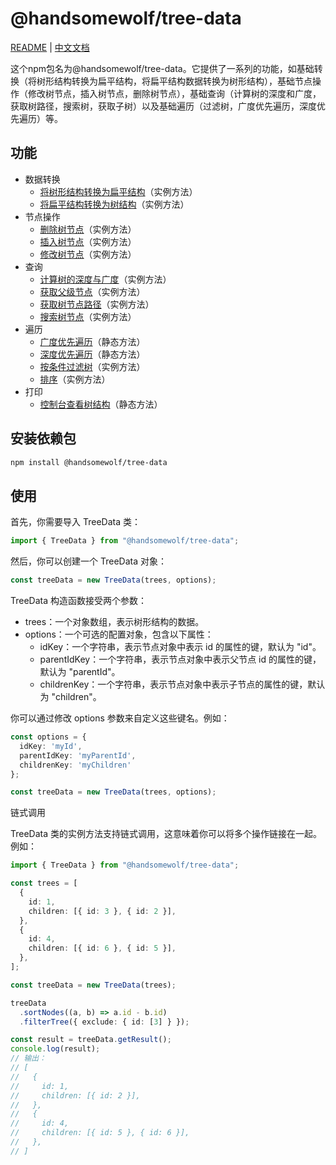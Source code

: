 # @handsomewolf/tree-data

[README](README.md) | [中文文档](README_zh-CN.md)

这个npm包名为@handsomewolf/tree-data。它提供了一系列的功能，如基础转换（将树形结构转换为扁平结构，将扁平结构数据转换为树形结构），基础节点操作（修改树节点，插入树节点，删除树节点），基础查询（计算树的深度和广度，获取树路径，搜索树，获取子树）以及基础遍历（过滤树，广度优先遍历，深度优先遍历）等。



## 功能

- 数据转换
  - [将树形结构转换为扁平结构](./docs/zh-CN/basic/convert/to-data.md)（实例方法）
  - [将扁平结构转换为树结构](./docs/zh-CN/basic/convert/to-tree.md)（实例方法）
- 节点操作
  - [删除树节点](./docs/zh-CN/basic/nodes/delete.md)（实例方法）
  - [插入树节点](./docs/zh-CN/basic/nodes/insert.md)（实例方法）
  - [修改树节点](./docs/zh-CN/basic/nodes/modify.md)（实例方法）
- 查询
  - [计算树的深度与广度](./docs/zh-CN/basic/query/dimensions.md)（实例方法）
  - [获取父级节点](./docs/zh-CN/basic/query/parent.md)（实例方法）
  - [获取树节点路径](./docs/zh-CN/basic/query/path.md)（实例方法）
  - [搜索树节点](./docs/zh-CN/basic/query/search.md)（实例方法）
- 遍历
  - [广度优先遍历](./docs/zh-CN/basic/traverse/bfs.md)（静态方法）
  - [深度优先遍历](./docs/zh-CN/basic/traverse/dfs.md)（静态方法）
  - [按条件过滤树](./docs/zh-CN/basic/traverse/filter.md)（实例方法）
  - [排序](./docs/zh-CN/basic/traverse/sort.md)（实例方法）
- 打印
  - [控制台查看树结构](./docs/zh-CN/basic//out/print.md)（静态方法）

## 安装依赖包

```bash
npm install @handsomewolf/tree-data
```

## 使用

首先，你需要导入 TreeData 类：

```TypeScript
import { TreeData } from "@handsomewolf/tree-data";
```

然后，你可以创建一个 TreeData 对象：

```TypeScript
const treeData = new TreeData(trees, options);
```

TreeData 构造函数接受两个参数：

- trees：一个对象数组，表示树形结构的数据。
- options：一个可选的配置对象，包含以下属性：
  - idKey：一个字符串，表示节点对象中表示 id 的属性的键，默认为 "id"。
  - parentIdKey：一个字符串，表示节点对象中表示父节点 id 的属性的键，默认为 "parentId"。
  - childrenKey：一个字符串，表示节点对象中表示子节点的属性的键，默认为 "children"。

你可以通过修改 options 参数来自定义这些键名。例如：

```TypeScript
const options = {
  idKey: 'myId',
  parentIdKey: 'myParentId',
  childrenKey: 'myChildren'
};

const treeData = new TreeData(trees, options);
```

链式调用

TreeData 类的实例方法支持链式调用，这意味着你可以将多个操作链接在一起。例如：

```TypeScript
import { TreeData } from "@handsomewolf/tree-data";

const trees = [
  {
    id: 1,
    children: [{ id: 3 }, { id: 2 }],
  },
  {
    id: 4,
    children: [{ id: 6 }, { id: 5 }],
  },
];

const treeData = new TreeData(trees);

treeData
  .sortNodes((a, b) => a.id - b.id)
  .filterTree({ exclude: { id: [3] } });

const result = treeData.getResult();
console.log(result);
// 输出：
// [
//   {
//     id: 1,
//     children: [{ id: 2 }],
//   },
//   {
//     id: 4,
//     children: [{ id: 5 }, { id: 6 }],
//   },
// ]
```

